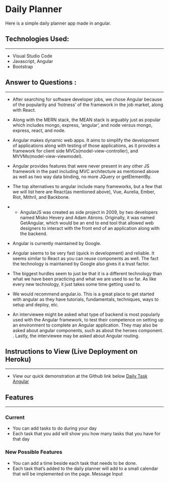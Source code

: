# Daily Planner

Here is a simple daily planner app made in angular.

## Technologies Used:
____
* Visual Studio Code
* Javascript, Angular
* Bootstrap

## Answer to Questions :
____

*  After searching for software developer jobs, we chose Angular because of the popularity and ‘hotness’ of the framework in the job market, along with React.

* Along with the MERN stack, the MEAN stack is arguably just as popular which includes mongo, express, ‘angular’, and node versus mongo, express, react, and node.

* Angular makes dynamic web apps. It aims to simplify the development of applications along with testing of those applications, as it provides a framework for client side MVCs(model-view-controller), and MVVMs(model-view-viewmodel).
* Angular provides features that were never present in any other JS framework in the past including MVC architecture as mentioned above as well as two way data binding, no more JQuery or getElementBy.

* The top alternatives to angular include many frameworks, but a few that we will list here are React(as mentioned above), Vue, Aurelia, Ember, Riot, Mithril, and Backbone.

* * AngularJS was created as side project in 2009, by two developers named Misko Hevery and Adam Abrons. Originally, it was named GetAngular, which would be an end to end tool that allowed web designers to interact with the front end of an application along with the backend.
* Angular is currently maintained by Google.

* Angular seems to be very fast (quick in development) and reliable. It seems similar to React as you can reuse components as well. The fact the technology is maintained by Google also gives it a trust factor.

* The biggest hurdles seem to just be that it is a different technology than what we have been practicing and what we are used to so far. As like every new technology, it just takes some time getting used to.

*  We would recommend angular.io. This is a great place to get started with angular as they have tutorials, fundamentals, techniques, ways to setup and deploy, etc.

* An interviewee might be asked what type of backend is most popularly used with the Angular framework, to test their competence on setting up an environment to complete an Angular application. They may also be asked about angular components, such as about the heroes component. . Lastly, the interviewee may be asked about Angular routing.

## Instructions to View (Live Deployment on Heroku)
___

* View our quick demonstration at the Github link below
[Daily Task Angular](https://jimdoan4.github.io/DailyTaskAngular.github.io/)

## Features
___

### Current

* You can add tasks to do during your day
* Each task that you add will show you how many tasks that you have for that day

### New Possible Features

* You can add a time beside each task that needs to be done.
* Each task that’s added to the daily planner will add to a small calendar that will be implemented on the page.
Message Input

